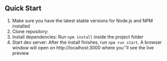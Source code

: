 <h2>
    Quick Start
</h2>
<ol>
    <li>Make sure you have the latest stable versions for Node.js and NPM installed</li>
    <li>Clone repository: </li>
    <li>Install dependencies: Run <code>npm install</code> inside the project folder</li>
    <li>Start dev server: After the install finishes, run <code>npm run start</code>. A browser window will open on http://localhost:3000 where you''ll see the live preview</li>
</ol>
